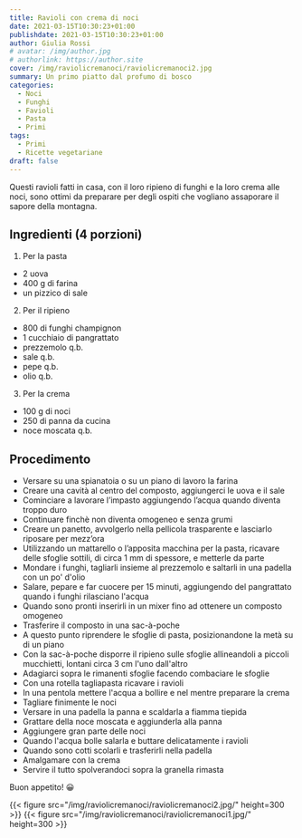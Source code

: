 ```yaml
---
title: Ravioli con crema di noci
date: 2021-03-15T10:30:23+01:00
publishdate: 2021-03-15T10:30:23+01:00
author: Giulia Rossi
# avatar: /img/author.jpg
# authorlink: https://author.site
cover: /img/raviolicremanoci/raviolicremanoci2.jpg
summary: Un primo piatto dal profumo di bosco
categories:
  - Noci
  - Funghi
  - Favioli
  - Pasta
  - Primi
tags:
  - Primi
  - Ricette vegetariane
draft: false
---
```


Questi ravioli fatti in casa, con il loro ripieno di funghi e la loro crema alle noci, sono ottimi da preparare per degli ospiti che vogliano assaporare il sapore della montagna.

## Ingredienti (4 porzioni)
1. Per la pasta
* 2 uova
* 400 g di farina
* un pizzico di sale
2. Per il ripieno
* 800 di funghi champignon
* 1 cucchiaio di pangrattato 
* prezzemolo q.b.
* sale q.b.
* pepe q.b.
* olio q.b.
3. Per la crema
* 100 g di noci
* 250 di panna da cucina
* noce moscata q.b.

## Procedimento

* Versare su una spianatoia o su un piano di lavoro la farina
* Creare una cavità al centro del composto, aggiungerci le uova e il sale
* Cominciare a lavorare l’impasto aggiungendo l’acqua quando diventa troppo duro
* Continuare finchè non diventa omogeneo e senza grumi
* Creare un panetto, avvolgerlo nella pellicola trasparente e lasciarlo riposare per mezz’ora
* Utilizzando un mattarello o l’apposita macchina per la pasta, ricavare delle sfoglie sottili, di circa 1 mm di spessore, e metterle da parte
* Mondare i funghi, tagliarli insieme al prezzemolo e saltarli in una padella con un po' d'olio
* Salare, pepare e far cuocere per 15 minuti, aggiungendo del pangrattato quando i funghi rilasciano l'acqua
* Quando sono pronti inserirli in un mixer fino ad ottenere un composto omogeneo
* Trasferire il composto in una sac-à-poche
* A questo punto riprendere le sfoglie di pasta, posizionandone la metà su di un piano
* Con la sac-à-poche disporre il ripieno sulle sfoglie allineandoli a piccoli mucchietti, lontani circa 3 cm l'uno dall'altro
* Adagiarci sopra le rimanenti sfoglie facendo combaciare le sfoglie
* Con una rotella tagliapasta ricavare i ravioli
* In una pentola mettere l'acqua a bollire e nel mentre preparare la crema
* Tagliare finimente le noci
* Versare in una padella la panna e scaldarla a fiamma tiepida
* Grattare della noce moscata e aggiunderla alla panna
* Aggiungere gran parte delle noci
* Quando l'acqua bolle salarla e buttare delicatamente i ravioli
* Quando sono cotti scolarli e trasferirli nella padella
* Amalgamare con la crema
* Servire il tutto spolverandoci sopra la granella rimasta

Buon appetito! 😀

{{< figure src="/img/raviolicremanoci/raviolicremanoci2.jpg/" height=300  >}}
{{< figure src="/img/raviolicremanoci/raviolicremanoci1.jpg/" height=300  >}}